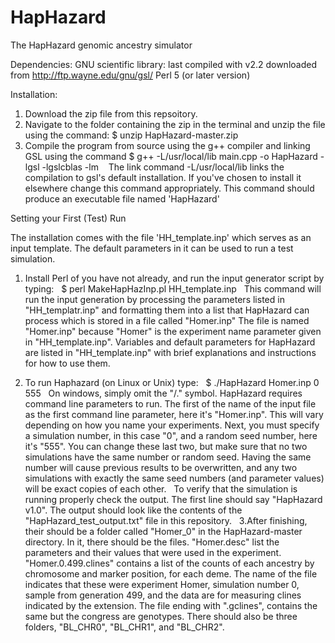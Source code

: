 # HapHazard
The HapHazard genomic ancestry simulator

Dependencies:
GNU scientific library: last compiled with v2.2 downloaded from http://ftp.wayne.edu/gnu/gsl/
Perl 5 (or later version)

Installation:
1. Download the zip file from this repsoitory.
2. Navigate to the folder containing the zip in the terminal and unzip the file using the command:
    $ unzip HapHazard-master.zip
3. Compile the program from source using the g++ compiler and linking GSL using the command
    $ g++ -L/usr/local/lib main.cpp -o HapHazard -lgsl -lgslcblas -lm
    The link command -L/usr/local/lib links the compilation to gsl's default installation. If you've chosen to install it
    elsewhere change this command appropriately. This command should produce an executable file named 'HapHazard'

Setting your First (Test) Run

The installation comes with the file 'HH_template.inp' which serves as an input template. The default parameters in it
can be used to run a test simulation.

1. Install Perl of you have not already, and run the input generator script by typing:
   $ perl MakeHapHazInp.pl HH_template.inp
   This command will run the input generation by processing the parameters listed in "HH_templatr.inp" and formatting them into a list that HapHazard can process which is stored in a file called "Homer.inp" The file is named "Homer.inp" because "Homer" is the experiment name parameter given in "HH_template.inp". Variables and default parameters for HapHazard are listed in "HH_template.inp" with brief explanations and instructions for how to use them.
   
2. To run Haphazard (on Linux or Unix) type:
   $ ./HapHazard Homer.inp 0 555
   On windows, simply omit the "/." symbol. HapHazard requires command line parameters to run. The first of the name of the input file as the first command line parameter, here it's "Homer.inp". This will vary depending on how you name your experiments. Next, you must specify a simulation number, in this case "0", and a random seed number, here it's "555". You can change these last two, but make sure that no two simulations have the same number or random seed. Having the same number will cause previous results to be overwritten, and any two simulations with exactly the same seed numbers (and parameter values) will be exact copies of each other. 
   To verify that the simulation is running properly check the output. The first line should say "HapHazard v1.0". The output should look like the contents of the "HapHazard_test_output.txt" file in this repository.
   
3.After finishing, their should be a folder called "Homer_0" in the HapHazard-master directory. In it, there should be the files. "Homer.desc" list the parameters and their values that were used in the experiment. "Homer.0.499.clines" contains a list of the counts of each ancestry by chromosome and marker position, for each deme. The name of the file indicates that these were experiment Homer, simulation number 0, sample from generation 499, and the data are for measuring clines indicated by the extension. The file ending with ".gclines", contains the same but the congress are genotypes. There should also be three folders, "BL_CHR0", "BL_CHR1", and "BL_CHR2".
